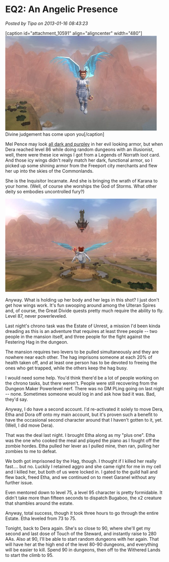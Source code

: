 # EQ2: An Angelic Presence

*Posted by Tipa on 2013-01-16 08:43:23*

[caption id="attachment\_10591" align="aligncenter" width="480"][![](../../../uploads/2013/01/EverQuest2-2013-01-15-00-23-00-018-480x299.jpg "Divine judgement has come upon you")](../../../uploads/2013/01/EverQuest2-2013-01-15-00-23-00-018.jpg) Divine judgement has come upon you[/caption]

Mel Pence may look [all dark and purpley](https://plus.google.com/104824679101375705172/posts/G1xatuDJ2dJ) in her evil looking armor, but when Dera reached level 86 while doing random dungeons with an illusionist, well, there were these ice wings I got from a Legends of Norrath loot card. And those icy wings didn't really match her dark, functional armor, so I picked up some shining armor from the Freeport city merchants and flew her up into the skies of the Commonlands.

She is the Inquisitor Incarnate. And she is bringing the wrath of Karana to your home. (Well, of course she worships the God of Storms. What other deity so embodies uncontrolled fury?)

[![](../../../uploads/2013/01/EverQuest2-2013-01-15-00-23-37-90-480x294.jpg "Flying toward the crossroads")](../../../uploads/2013/01/EverQuest2-2013-01-15-00-23-37-90.jpg)

Anyway. What is holding up her body and her legs in this shot? I just don't get how wings work. It's fun swooping around among the Ulteran Spires and, of course, the Great Divide quests pretty much require the ability to fly. Level 87, never powerleveled.

Last night's chrono task was the Estate of Unrest, a mission I'd been kinda dreading as this is an adventure that requires at least three people -- two people in the mansion itself, and three people for the fight against the Festering Hag in the dungeon.

The mansion requires two levers to be pulled simultaneously and they are nowhere near each other. The hag imprisons someone at each 20% of health taken off, and at least one person has to be devoted to freeing the ones who get trapped, while the others keep the hag busy.

I would need some help. You'd think there'd be a lot of people working on the chrono tasks, but there weren't. People were still recovering from the Dungeon Maker Powerlevel nerf. There was no DM PLing going on last night -- none. Sometimes someone would log in and ask how bad it was. Bad, they'd say.

Anyway, I do have a second account. I'd re-activated it solely to move Dera, Etha and Dora off onto my main account, but it's proven such a benefit to have the occasional second character around that I haven't gotten to it, yet. (Well, I did move Dera).

That was the deal last night. I brought Etha along as my "plus one". Etha was the one who cooked the meal and played the piano as I fought off the zombie hordes. Etha pulled her lever as I pulled mine, then ran, pulling her zombies to me to defeat.

We both got imprisoned by the Hag, though. I thought if I killed her really fast.... but no. Luckily I retained aggro and she came right for me in my cell and I killed her, but both of us were locked in. I gated to the guild hall and flew back, freed Etha, and we continued on to meet Garanel without any further issue.

Even mentored down to level 75, a level 95 character is pretty formidable. It didn't take more than fifteen seconds to dispatch Bugaboo, the x2 creature that shambles around the estate.

Anyway, total success, though it took three hours to go through the entire Estate. Etha leveled from 73 to 75.

Tonight, back to Dera again. She's so close to 90, where she'll get my second and last dose of Touch of the Steward, and instantly raise to 280 AAs. Also at 90, I'll be able to start random dungeons with her again. That will have her at the high end of the level 80-90 dungeons, and everything will be easier to kill. Spend 90 in dungeons, then off to the Withered Lands to start the climb to 95.
